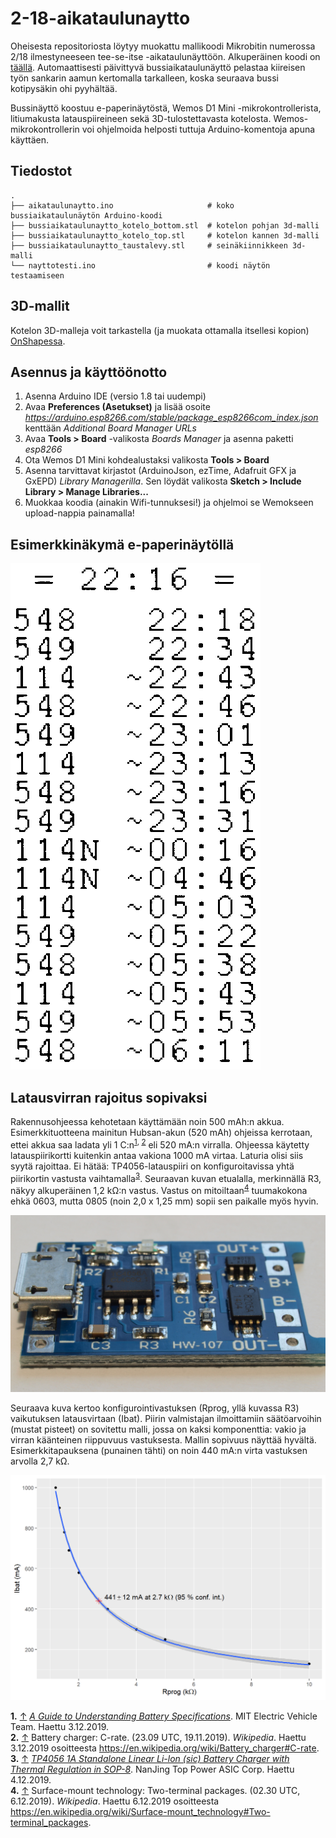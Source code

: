 # 2-18-aikataulunaytto

Oheisesta repositoriosta löytyy muokattu mallikoodi Mikrobitin numerossa 2/18 ilmestyneeseen tee-se-itse -aikataulunäyttöön. Alkuperäinen koodi on [täällä](https://github.com/Mikrobitti/bussiaikataulunaytto-MB1802). Automaattisesti päivittyvä bussiaikataulunäyttö pelastaa kiireisen työn sankarin aamun kertomalla tarkalleen, koska seuraava bussi kotipysäkin ohi pyyhältää.

Bussinäyttö koostuu e-paperinäytöstä, Wemos D1 Mini -mikrokontrollerista, litiumakusta latauspiireineen sekä 3D-tulostettavasta kotelosta. Wemos-mikrokontrollerin voi ohjelmoida helposti tuttuja Arduino-komentoja apuna käyttäen.

## Tiedostot

```
.
├── aikataulunaytto.ino                     # koko bussiaikataulunäytön Arduino-koodi
├── bussiaikataulunaytto_kotelo_bottom.stl  # kotelon pohjan 3d-malli
├── bussiaikataulunaytto_kotelo_top.stl     # kotelon kannen 3d-malli
├── bussiaikataulunaytto_taustalevy.stl     # seinäkiinnikkeen 3d-malli
└── nayttotesti.ino                         # koodi näytön testaamiseen
```

## 3D-mallit

Kotelon 3D-malleja voit tarkastella (ja muokata ottamalla itsellesi kopion) [OnShapessa](https://cad.onshape.com/documents/f1fb8a455b82d920070b3ebc/w/c682447b5a39c870d298b90b/e/590ca089253f38d85d7e398c).


## Asennus ja käyttöönotto

1. Asenna Arduino IDE (versio 1.8 tai uudempi)
2. Avaa **Preferences (Asetukset)** ja lisää osoite *https://arduino.esp8266.com/stable/package_esp8266com_index.json* kenttään *Additional Board Manager URLs*
3. Avaa **Tools > Board** -valikosta *Boards Manager* ja asenna paketti *esp8266*
4. Ota Wemos D1 Mini kohdealustaksi valikosta **Tools > Board**
5. Asenna tarvittavat kirjastot (ArduinoJson, ezTime, Adafruit GFX ja GxEPD) *Library Managerilla*. Sen löydät valikosta **Sketch > Include Library > Manage Libraries...**
6. Muokkaa koodia (ainakin Wifi-tunnuksesi!) ja ohjelmoi se Wemokseen upload-nappia painamalla!

## Esimerkkinäkymä e-paperinäytöllä

![Aikataulu näyttää tältä](https://github.com/mvkorpel/bussiaikataulunaytto-MB1802/raw/master/epaperi.png)

## Latausvirran rajoitus sopivaksi

Rakennusohjeessa kehotetaan käyttämään noin 500 mAh:n akkua. Esimerkkituotteena mainitun Hubsan-akun (520 mAh) ohjeissa kerrotaan, ettei akkua saa ladata yli 1 C:n<sup id="a1">[1](#f1),</sup><sup id="a2"> [2](#f2)</sup> eli 520 mA:n virralla. Ohjeessa käytetty latauspiirikortti kuitenkin antaa vakiona 1000 mA virtaa. Laturia olisi siis syytä rajoittaa. Ei hätää: TP4056-latauspiiri on konfiguroitavissa yhtä piirikortin vastusta vaihtamalla<sup id="a3">[3](#f3)</sup>. Seuraavan kuvan etualalla, merkinnällä R3, näkyy alkuperäinen 1,2 kΩ:n vastus. Vastus on mitoiltaan<sup id="a4">[4](#f4)</sup> tuumakokona ehkä 0603, mutta 0805 (noin 2,0 x 1,25 mm) sopii sen paikalle myös hyvin.

![Latauspiirikortti](https://github.com/mvkorpel/bussiaikataulunaytto-MB1802/raw/master/hw107_hd.jpg)

Seuraava kuva kertoo konfigurointivastuksen (Rprog, yllä kuvassa R3) vaikutuksen latausvirtaan (Ibat). Piirin valmistajan ilmoittamiin säätöarvoihin (mustat pisteet) on sovitettu malli, jossa on kaksi komponenttia: vakio ja virran käänteinen riippuvuus vastuksesta. Mallin sopivuus näyttää hyvältä. Esimerkkitapauksena (punainen tähti) on noin 440 mA:n virta vastuksen arvolla 2,7 kΩ.

![Vastuksen vaikutus latausvirtaan](https://github.com/mvkorpel/bussiaikataulunaytto-MB1802/raw/master/tp4056.png)

<strong id="f1">1.</strong> [↑](#a1) [<em>A Guide to Understanding Battery Specifications</em>](https://web.mit.edu/evt/summary_battery_specifications.pdf). MIT Electric Vehicle Team. Haettu 3.12.2019.  
<strong id="f2">2.</strong> [↑](#a2) Battery charger: C-rate. (23.09 UTC, 19.11.2019). <em>Wikipedia</em>. Haettu 3.12.2019 osoitteesta <https://en.wikipedia.org/wiki/Battery_charger#C-rate>.  
<strong id="f3">3.</strong> [↑](#a3) [<em>TP4056 1A Standalone Linear Li-lon (sic) Battery Charger with Thermal Regulation in SOP-8</em>](http://www.tp4056.com/d/tp4056.html). NanJing Top Power ASIC Corp. Haettu 4.12.2019.  
<strong id="f4">4.</strong> [↑](#a4) Surface-mount technology: Two-terminal packages. (02.30 UTC, 6.12.2019). <em>Wikipedia</em>. Haettu 6.12.2019 osoitteesta <https://en.wikipedia.org/wiki/Surface-mount_technology#Two-terminal_packages>.
